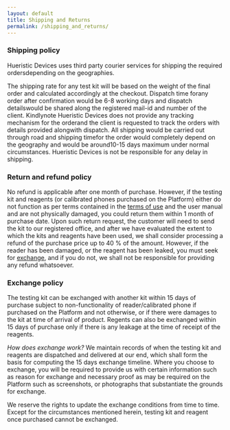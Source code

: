 ```yaml
---
layout: default
title: Shipping and Returns
permalink: /shipping_and_returns/
---
```


### Shipping policy

Hueristic Devices uses third party courier services for shipping the required ordersdepending on the geographies. 

The shipping rate for any test kit will be based on the weight of the final order and calculated accordingly at the checkout. Dispatch time forany order after confirmation would be 6-8 working days and dispatch detailswould be shared along the registered mail-id and number of the client. Kindlynote Hueristic Devices does not provide any tracking mechanism for the orderand the client is requested to track the orders with details provided alongwith dispatch. All shipping would be carried out through road and shipping timefor the order would completely depend on the geography and would be around10-15 days maximum under normal circumstances. Hueristic Devices is not be responsible for any delay in shipping.


### Return and refund policy

No refund is applicable after one month of purchase. However, if the testing kit and reagents (or calibrated phones purchased on the Platform) either do not function as per terms contained in the [terms of use](terms_of_use.md) and the user manual and are not physically damaged, you could return them within 1 month of purchase date. Upon such return request, the customer will need to send the kit to our registered office, and after we have evaluated the extent to which the kits and reagents have been used, we shall consider processing a refund of the purchase price up to 40 % of the amount. However, if the reader has been damaged, or the reagent has been leaked, you must seek for [exchange](#1), and if you do not, we shall not be responsible for providing any refund whatsoever.


### <a name="1">Exchange policy</a>

The testing kit can be exchanged with another kit within 15 days of purchase subject to non-functionality of reader/calibrated phone if purchased on the Platform and not otherwise, or if there were damages to the kit at time of arrival of product. Regents can also be exchanged within 15 days of purchase only if there is any leakage at the time of receipt of the reagents. 

_How does exchange work?_ We maintain records of when the testing kit and reagents are dispatched and delivered at our end, which shall form the basis for computing the 15 days exchange timeline. Where you choose to exchange, you will be required to provide us with certain information such as reason for exchange and necessary proof as may be required on the Platform such as screenshots, or photographs that substantiate the grounds for exchange. 

We reserve the rights to update the exchange conditions from time to time. Except for the circumstances mentioned herein, testing kit and reagent once purchased cannot be exchanged. 

